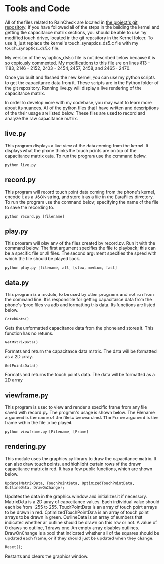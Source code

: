 # Tools and Code

All of the files related to RainCheck are located in [the project's git repository](https://github.com/isaaczinda/RainCheck "RainCheck git Repository"). If you have followed all of the steps in the building the kernel and getting the capacitance matrix sections, you should be able to use my modified touch driver, located in the git repository in the Kernel folder. To use it, just replace the kernel's touch_synaptics_ds5.c file with my touch_synaptics_ds5.c file.

My version of the synaptics_ds5.c file is not described below because it is so copiously commented. My modifications to this file are on lines 813 - 1183, 2146 - 2152, 2403 - 2454, 2457, 2458, and 2465 - 2470.

Once you built and flashed the new kernel, you can use my python scripts to get the capacitance data from it. These scripts are in the Python folder of the git repository. Running live.py will display a live rendering of the capacitance matrix.

In order to develop more with my codebase, you may want to learn more about its nuances. All of the python files that I have written and descriptions of the their usage are listed below. These files are used to record and analyze the raw capacitance matrix.  

## live.py

This program displays a live view of the data coming from the kernel. It displays what the phone thinks the touch points are on top of the capacitance matrix data. To run the program use the command below.

	python live.py

## record.py

This program will record touch point data coming from the phone's kernel, encode it as a JSON string, and store it as a file in the DataFiles directory. To run the program use the command below, specifying the name of the file to save the recording to.

	python record.py [filename]

## play.py

This program will play any of the files created by record.py. Run it with the command below. The first argument specifies the file to playback; this can be a specific file or all files.  The second argument specifies the speed with which the file should be played back.

	python play.py [filename, all] [slow, medium, fast]

## data.py

This program is a module, to be used by other programs and not run from the command line. It is responsible for getting capacitance data from the phone's /proc files via adb and formatting this data. Its functions are listed below.

	FetchData()

Gets the unformatted capacitance data from the phone and stores it. This function has no returns.

	GetMatrixData()

Formats and return the capacitance data matrix. The data will be formatted as a 2D array. 

	GetPointsData()

Formats and returns the touch points data. The data will be formatted as a 2D array.

## viewframe.py

This program is used to view and render a specific frame from any file saved with record.py. The program's usage is shown below. The Filename argument is the name of the file to be searched. The Frame argument is the frame within the file to be played.

	python viewframe.py [Filename] [Frame]

## rendering.py

This module uses the graphics.py library to draw the capacitance matrix. It can also draw touch points, and highlight certain rows of the drawn capacitance matrix in red. It has a few public functions, which are shown below.

	Update(MatrixData, TouchPointData, OptimizedTouchPointData, OutlineData, DrawOnChange);

Updates the data in the graphics window and initializes it if necessary. MatrixData is a 2D array of capacitance values. Each individual value should each be from -255 to 255. TouchPointData is an array of touch point arrays to be drawn in red. OptimizedTouchPointData is an array of touch point arrays to be drawn in green. OutlineData is an array of numbers that indicated whether an outline should be drawn on this row or not. A value of 0 draws no outline, 1 draws one. An empty array disables outlines. DrawOnChange is a bool that indicated whether all of the squares should be updated each frame, or if they should just be updated when they change. 

	Reset();

Restarts and clears the graphics window.